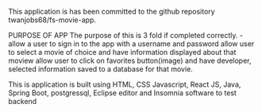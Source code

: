 This application is has been committed to the github repository twanjobs68/fs-movie-app.

PURPOSE OF APP
The purpose of this is 3 fold if completed correctly.
-allow a user to sign in to the app with a username and password
allow user to select a movie of choice and have information displayed about that moview
allow user to click on favorites button(image) and have developer, selected information saved to a database for that movie.

This is application is built using HTML, CSS Javascript, React JS, Java, Spring Boot, postgressql, Eclipse editor and Insomnia software to test backend